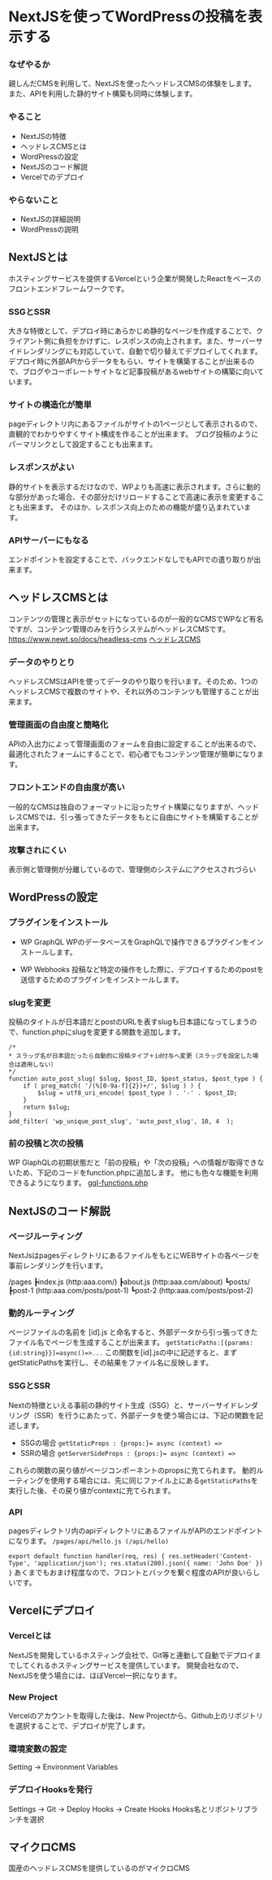 # NextJSを使ってWordPressの投稿を表示する
### なぜやるか
親しんだCMSを利用して、NextJSを使ったヘッドレスCMSの体験をします。
また、APIを利用した静的サイト構築も同時に体験します。

### やること
* NextJSの特徴
* ヘッドレスCMSとは
* WordPressの設定
* NextJSのコード解説
* Vercelでのデプロイ

### やらないこと
* NextJSの詳細説明
* WordPressの説明

## NextJSとは
ホスティングサービスを提供するVercelという企業が開発したReactをベースのフロントエンドフレームワークです。

### SSGとSSR
大きな特徴として、デプロイ時にあらかじめ静的なページを作成することで、クライアント側に負担をかけずに、レスポンスの向上されます。また、サーバーサイドレンダリングにも対応していて、自動で切り替えてデプロイしてくれます。
デプロイ時に外部APIからデータをもらい、サイトを構築することが出来るので、ブログやコーポレートサイトなど記事投稿があるwebサイトの構築に向いています。

### サイトの構造化が簡単
pageディレクトリ内にあるファイルがサイトの1ページとして表示されるので、直観的でわかりやすくサイト構成を作ることが出来ます。
ブログ投稿のようにパーマリンクとして設定することも出来ます。

### レスポンスがよい
静的サイトを表示するだけなので、WPよりも高速に表示されます。さらに動的な部分があった場合、その部分だけリロードすることで高速に表示を変更することも出来ます。
そのほか、レスポンス向上のための機能が盛り込まれています。

### APIサーバーにもなる
エンドポイントを設定することで、バックエンドなしでもAPIでの遣り取りが出来ます。


## ヘッドレスCMSとは
コンテンツの管理と表示がセットになっているのが一般的なCMSでWPなど有名ですが、コンテンツ管理のみを行うシステムがヘッドレスCMSです。
https://www.newt.so/docs/headless-cms
[ヘッドレスCMS](https://images.blog.microcms.io/assets/f5d83e38f9374219900ef1b0cc4d85cd/400b0df2bec24bbd97510e80ec1e2bd1/%E3%82%B9%E3%82%AF%E3%83%AA%E3%83%BC%E3%83%B3%E3%82%B7%E3%83%A7%E3%83%83%E3%83%88%202021-04-30%2015.27.01.png)

### データのやりとり
ヘッドレスCMSはAPIを使ってデータのやり取りを行います。そのため、1つのヘッドレスCMSで複数のサイトや、それ以外のコンテンツも管理することが出来ます。

### 管理画面の自由度と簡略化
APIの入出力によって管理画面のフォームを自由に設定することが出来るので、最適化されたフォームにすることで、初心者でもコンテンツ管理が簡単になります。

### フロントエンドの自由度が高い
一般的なCMSは独自のフォーマットに沿ったサイト構築になりますが、ヘッドレスCMSでは、引っ張ってきたデータをもとに自由にサイトを構築することが出来ます。

### 攻撃されにくい
表示側と管理側が分離しているので、管理側のシステムにアクセスされづらい


## WordPressの設定
### プラグインをインストール
* WP GraphQL
WPのデータベースをGraphQLで操作できるプラグインをインストールします。

* WP Webhooks
投稿など特定の操作をした際に、デプロイするためのpostを送信するためのプラグインをインストールします。

### slugを変更
投稿のタイトルが日本語だとpostのURLを表すslugも日本語になってしまうので、function.phpにslugを変更する関数を追加します。
```
/*
* スラッグ名が日本語だったら自動的に投稿タイプ＋id付与へ変更（スラッグを設定した場合は適用しない）
*/
function auto_post_slug( $slug, $post_ID, $post_status, $post_type ) {
    if ( preg_match( '/(%[0-9a-f]{2})+/', $slug ) ) {
        $slug = utf8_uri_encode( $post_type ) . '-' . $post_ID;
    }
    return $slug;
}
add_filter( 'wp_unique_post_slug', 'auto_post_slug', 10, 4  );
```
### 前の投稿と次の投稿
WP GlaphQLの初期状態だと「前の投稿」や「次の投稿」への情報が取得できないため、下記のコードをfunction.phpに追加します。
他にも色々な機能を利用できるようになります。
[gql-functions.php ](https://github.com/funkhaus/fuxt-backend/blob/master/functions/gql-functions.php#L32-L146)


## NextJSのコード解説
### ページルーティング
NextJsはpagesディレクトリにあるファイルをもとにWEBサイトの各ページを事前レンダリングを行います。

/pages
 ┣index.js  (http:aaa.com/)
 ┣about.js  (http:aaa.com/about)
 ┗posts/
    ┣post-1 (http:aaa.com/posts/post-1)
    ┗post-2 (http:aaa.com/posts/post-2)

### 動的ルーティング
ページファイルの名前を
[id].js
と命名すると、外部データから引っ張ってきたファイル名でページを生成することが出来ます。
`getStaticPaths:[{params:{id:string}}]=async()=>...`
この関数を[id].jsの中に記述すると、まずgetStaticPathsを実行し、その結果をファイル名に反映します。

### SSGとSSR
Nextの特徴といえる事前の静的サイト生成（SSG）と、サーバーサイドレンダリング（SSR）を行うにあたって、外部データを使う場合には、下記の関数を記述します。
* SSGの場合
`getStaticProps : {props:}= async (context) => `
* SSRの場合
`getServerSideProps : {props:}= async (context) => `

これらの関数の戻り値がページコンポーネントのpropsに充てられます。
動的ルーティングを使用する場合には、先に同じファイル上にある`getStaticPaths`を実行した後、その戻り値がcontextに充てられます。

### API
pagesディレクトリ内のapiディレクトリにあるファイルがAPIのエンドポイントになります。
`/pages/api/hello.js (/api/hello)`

`export default function handler(req, res) {
  res.setHeader('Content-Type', 'application/json');
  res.status(200).json({ name: 'John Doe' })
}`
あくまでもおまけ程度なので、フロントとバックを繋ぐ程度のAPIが良いらしいです。

## Vercelにデプロイ

### Vercelとは
NextJSを開発しているホスティング会社で、Git等と連動して自動でデプロイまでしてくれるホスティングサービスを提供しています。
開発会社なので、NextJSを使う場合には、ほぼVercel一択になります。

### New Project
Vercelのアカウントを取得した後は、New Projectから、Github上のリポジトリを選択することで、デプロイが完了します。

### 環境変数の設定
Setting -> Environment Variables

### デプロイHooksを発行
Settings -> Git -> Deploy Hooks -> Create Hooks
Hooks名とリポジトリブランチを選択


## マイクロCMS
国産のヘッドレスCMSを提供しているのがマイクロCMS

